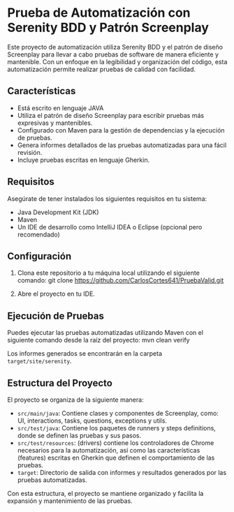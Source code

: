# Prueba de Automatización con Serenity BDD y Patrón Screenplay

Este proyecto de automatización utiliza Serenity BDD y el patrón de diseño Screenplay para llevar a cabo pruebas
de software de manera eficiente y mantenible. Con un enfoque en la legibilidad y organización del código, esta
automatización permite realizar pruebas de calidad con facilidad.

## Características

- Está escrito en lenguaje JAVA
- Utiliza el patrón de diseño Screenplay para escribir pruebas más expresivas y mantenibles.
- Configurado con Maven para la gestión de dependencias y la ejecución de pruebas.
- Genera informes detallados de las pruebas automatizadas para una fácil revisión.
- Incluye pruebas escritas en lenguaje Gherkin.


## Requisitos

Asegúrate de tener instalados los siguientes requisitos en tu sistema:

- Java Development Kit (JDK)
- Maven
- Un IDE de desarrollo como IntelliJ IDEA o Eclipse (opcional pero recomendado)


## Configuración

1. Clona este repositorio a tu máquina local utilizando el siguiente comando:
git clone https://github.com/CarlosCortes641/PruebaValid.git

2. Abre el proyecto en tu IDE.


## Ejecución de Pruebas

Puedes ejecutar las pruebas automatizadas utilizando Maven con el siguiente comando desde la raíz del proyecto:
mvn clean verify

Los informes generados se encontrarán en la carpeta `target/site/serenity`.


## Estructura del Proyecto

El proyecto se organiza de la siguiente manera:
- `src/main/java`: Contiene clases y componentes de Screenplay, como: UI, interactions, tasks, questions, exceptions y utils.
- `src/test/java`: Contiene los paquetes de runners y steps definitions, donde se definen las pruebas y sus pasos.
- `src/test/resources`: (drivers) contiene los controladores de Chrome necesarios para la automatización, así como las características
                        (features) escritas en Gherkin que definen el comportamiento de las pruebas.
- `target`: Directorio de salida con informes y resultados generados por las pruebas automatizadas.

Con esta estructura, el proyecto se mantiene organizado y facilita la expansión y mantenimiento de las pruebas.
